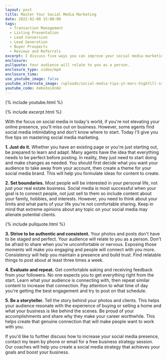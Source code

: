 ```yaml
---
layout: post
title: Master Your Social Media Marketing
date: 2022-02-08 15:00:00
tags:
  - Transaction Management
  - Listing Presentation
  - Lead Conversion
  - Lead Generation
  - Buyer Prospects
  - Reviews and Referrals
excerpt: I discuss five ways you can improve your social media marketing.
enclosure:
pullquote: Your audience will relate to you as a person.
enclosure_type: video/mp4
enclosure_time:
use_youtube_image: false
youtube_alternate_image: /uploads/social-media-tips-yt-marc-highfill-ss.jpg
youtube_code: XeKe3eiXn6U
---
```

{% include youtube.html %}

{% include excerpt.html %}

With the focus on social media in today's world, if you're not elevating your online presence, you’ll miss out on business. However, some agents find social media intimidating and don't know where to start. Today I'll give you five tips on mastering social media marketing.

**1\. Just do it.** Whether you have an existing page or you're just starting out, be prepared to learn and adapt. Many agents have the idea that everything needs to be perfect before posting. In reality, they just need to start doing and make changes as needed. You should first decide what you want your audience to take away from your account, then create a theme for your social media brand. This will help you formulate ideas for content to create.&nbsp;

**2\. Set boundaries.** Most people will be interested in your personal life, not just your real estate business. Social media is most successful when your goal is to connect people, not just sell to them so include content about your family, hobbies, and interests. However, you need to think about your limits and what parts of your life you're not comfortable sharing. Keep in mind that extreme opinions about any topic on your social media may alienate potential clients.

{% include pullquote.html %}

**3\. Strive to be authentic and consistent.** Your photos and posts don't have to be staged and perfect. Your audience will relate to you as a person. Don't be afraid to share when you're uncomfortable or nervous. Exposing those moments will make you engaging and people will connect with you more. Consistency will help you maintain a presence and build trust. Find relatable things to post about at least three times a week.

**4\. Evaluate and repeat.** Get comfortable asking and receiving feedback from your followers. No one expects you to get everything right from the start. Learn what your audience is connecting with, then repeat similar content to increase that connection. Pay attention to what time of day you're getting the best engagement and try to post on that schedule.

**5\. Be a storyteller.** Tell the story behind your photos and clients. This helps your audience resonate with the experience of buying or selling a home and what your business is like behind the scenes. Be proud of your accomplishments and share why they make your career worthwhile. This helps create that genuine connection that will make people want to work with you.

If you'd like to further discuss how to increase your social media presence, contact my team by phone or email for a free business strategy session. Our coaches will help you create a social media strategy that achieves your goals and boost your business.

&nbsp;
